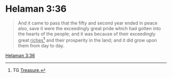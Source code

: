 # Helaman 3:36

> And it came to pass that the fifty and second year ended in peace also, save it were the exceedingly great pride which had gotten into the hearts of the people; and it was because of their exceedingly great <u>riches</u>[^a] and their prosperity in the land; and it did grow upon them from day to day.

[Helaman 3:36](https://www.churchofjesuschrist.org/study/scriptures/bofm/hel/3?lang=eng&id=p36#p36)


[^a]: TG [Treasure.](https://www.churchofjesuschrist.org/study/scriptures/tg/treasure?lang=eng)
